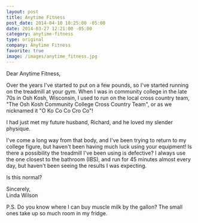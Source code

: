 ```yaml
---
layout: post
title: Anytime Fitness
post_date: 2014-04-10 10:25:00 -05:00
date: 2014-03-27 12:21:00 -05:00
category: anytime-fitness
type: original
company: Anytime Fitness
favorite: true
image: /images/anytime_fitness.jpg
---
```


Dear Anytime Fitness,

Over the years I've started to put on a few pounds, so I've started running on the treadmill at your gym. When I was in community college in the late 70s in Osh Kosh, Wisconsin, I used to run on the local cross country team, "The Osh Kosh Community College Cross Country Team", or as we nicknamed it "O Ko Co Co Cro Co"! 

I had just met my future husband, Richard, and he loved my slender physique.

I've come a long way from that body, and I've been trying to return to my college figure, but haven't been having much luck using your equipment! Is there a possibility the treadmill I've been using is defective? I always use the one closest to the bathroom (IBS), and run for 45 minutes almost every day, but haven't been seeing the results I was expecting.

Is this normal?

Sincerely, <br/>
Linda Wilson

P.S. Do you know where I can buy muscle milk by the gallon? The small ones take up so much room in my fridge.